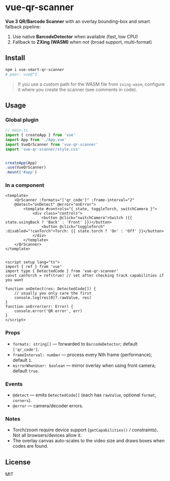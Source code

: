 # vue-qr-scanner

**Vue 3 QR/Barcode Scanner** with an overlay bounding-box and smart fallback pipeline:

1. Use native **BarcodeDetector** when available (fast, low CPU)
2. Fallback to **ZXing (WASM)** when not (broad support, multi-format)

## Install

```bash
npm i vue-smart-qr-scanner
# peer: vue@^3
```

> If you use a custom path for the WASM file from `zxing-wasm`, configure it where you create the scanner (see comments in code).


## Usage


### Global plugin
```ts
// main.ts
import { createApp } from 'vue'
import App from './App.vue'
import VueQrScanner from 'vue-qr-scanner'
import 'vue-qr-scanner/style.css'


createApp(App)
.use(VueQrScanner)
.mount('#app')
```


### In a component
```vue
<template>
    <QrScanner :formats="['qr_code']" :frame-interval="2"
    @detect="onDetect" @error="onError">
        <template #controls="{ state, toggleTorch, switchCamera }">
            <div class="controls">
                <button @click="switchCamera">Switch ({{ state.usingBack ? 'Back' : 'Front' }})</button>
                <button @click="toggleTorch" :disabled="!canTorch">Torch: {{ state.torch ? 'On' : 'Off' }}</button>
            </div>
        </template>
    </QrScanner>
</template>


<script setup lang="ts">
import { ref } from 'vue'
import type { DetectedCode } from 'vue-qr-scanner'
const canTorch = ref(true) // set after checking track capabilities if you want

function onDetect(res: DetectedCode[]) {
    // usually you only care the first
    console.log(res[0]?.rawValue, res)
}
function onError(err: Error) {
    console.error('QR error', err)
}
</script>
```

### Props
- `formats: string[]` — forwarded to `BarcodeDetector`; default `['qr_code']`.
- `frameInterval: number` — process every Nth frame (performance); default `1`.
- `mirrorWhenUser: boolean` — mirror overlay when using front camera; default `true`.


### Events
- `@detect` — emits `DetectedCode[]` (each has `rawValue`, optional `format`, `corners`).
- `@error` — camera/decoder errors.

### Notes
- Torch/zoom require device support (`getCapabilities()` / constraints). Not all browsers/devices allow it.
- The overlay canvas auto-scales to the video size and draws boxes when codes are found.

## License
MIT
